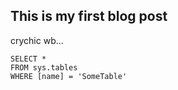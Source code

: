 ## This is my first blog post

crychic wb...


 ```tsql
 SELECT *
 FROM sys.tables
 WHERE [name] = 'SomeTable'
 ```
